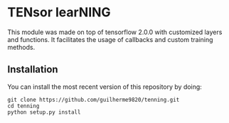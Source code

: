# TENsor learNING

This module was made on top of tensorflow 2.0.0 with customized layers and functions. It facilitates the usage of callbacks and custom training methods.

## Installation

You can install the most recent version of this repository by doing:

```shell
git clone https://github.com/guilherme9820/tenning.git
cd tenning
python setup.py install
```